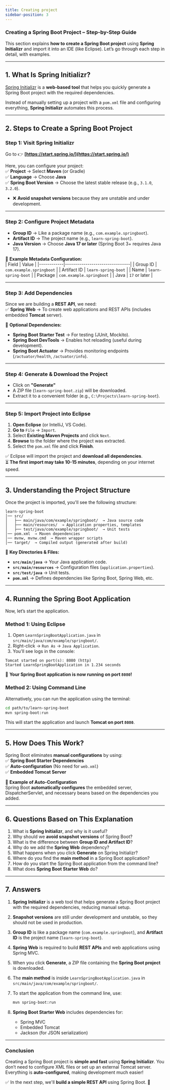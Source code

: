 ```yaml
---
title: Creating project
sidebar-position: 3
---
```


### **Creating a Spring Boot Project – Step-by-Step Guide**

This section explains **how to create a Spring Boot project** using **Spring
Initializr** and import it into an IDE (like Eclipse). Let’s go through each
step in detail, with examples.

---

## **1. What Is Spring Initializr?**

[Spring Initializr](https://start.spring.io/) is a **web-based tool** that helps
you quickly generate a Spring Boot project with the required dependencies.

Instead of manually setting up a project with a `pom.xml` file and configuring
everything, **Spring Initializr** automates this process.

---

## **2. Steps to Create a Spring Boot Project**

### **Step 1: Visit Spring Initializr**

Go to 👉 **[https://start.spring.io/](https://start.spring.io/)**

Here, you can configure your project:  
✅ **Project** → Select **Maven** (or Gradle)  
✅ **Language** → Choose **Java**  
✅ **Spring Boot Version** → Choose the latest stable release (e.g., `3.1.0`,
`3.2.0`).

- ❌ **Avoid snapshot versions** because they are unstable and under
  development.

---

### **Step 2: Configure Project Metadata**

- **Group ID** → Like a package name (e.g., `com.example.springboot`).
- **Artifact ID** → The project name (e.g., `learn-spring-boot`).
- **Java Version** → Choose **Java 17 or later** (Spring Boot 3+ requires Java
  17).

📌 **Example Metadata Configuration:**  
| Field | Value | |------------|--------------------------------| | Group ID |
`com.example.springboot` | | Artifact ID | `learn-spring-boot` | | Name |
`learn-spring-boot` | | Package | `com.example.springboot` | | Java | `17` or
later |

---

### **Step 3: Add Dependencies**

Since we are building a **REST API**, we need:  
✅ **Spring Web** → To create web applications and REST APIs (includes embedded
**Tomcat** server).

📌 **Optional Dependencies:**

- **Spring Boot Starter Test** → For testing (JUnit, Mockito).
- **Spring Boot DevTools** → Enables hot reloading (useful during development).
- **Spring Boot Actuator** → Provides monitoring endpoints (`/actuator/health`,
  `/actuator/info`).

---

### **Step 4: Generate & Download the Project**

- Click on **"Generate"**
- A ZIP file (`learn-spring-boot.zip`) will be downloaded.
- Extract it to a convenient folder (e.g., `C:\Projects\learn-spring-boot`).

---

### **Step 5: Import Project into Eclipse**

1. **Open Eclipse** (or IntelliJ, VS Code).
2. **Go to** `File` → `Import`.
3. Select **Existing Maven Projects** and click `Next`.
4. **Browse** to the folder where the project was extracted.
5. Select the `pom.xml` file and click **Finish**.

✅ Eclipse will import the project and **download all dependencies**.  
⏳ **The first import may take 10-15 minutes**, depending on your internet
speed.

---

## **3. Understanding the Project Structure**

Once the project is imported, you'll see the following structure:

```
learn-spring-boot
│── src/
│   ├── main/java/com/example/springboot/  → Java source code
│   ├── main/resources/  → Application properties, templates
│   ├── test/java/com/example/springboot/  → Unit tests
│── pom.xml  → Maven dependencies
│── mvnw, mvnw.cmd  → Maven wrapper scripts
│── target/  → Compiled output (generated after build)
```

📌 **Key Directories & Files:**

- **`src/main/java`** → Your Java application code.
- **`src/main/resources`** → Configuration files (`application.properties`).
- **`src/test/java`** → Unit tests.
- **`pom.xml`** → Defines dependencies like Spring Boot, Spring Web, etc.

---

## **4. Running the Spring Boot Application**

Now, let’s start the application.

### **Method 1: Using Eclipse**

1. Open `LearnSpringBootApplication.java` in
   `src/main/java/com/example/springboot/`.
2. Right-click → `Run As` → `Java Application`.
3. You'll see logs in the console:

```
Tomcat started on port(s): 8080 (http)
Started LearnSpringBootApplication in 1.234 seconds
```

🎉 **Your Spring Boot application is now running on port `8080`!**

### **Method 2: Using Command Line**

Alternatively, you can run the application using the terminal:

```sh
cd path/to/learn-spring-boot
mvn spring-boot:run
```

This will start the application and launch **Tomcat on port `8080`**.

---

## **5. How Does This Work?**

Spring Boot eliminates **manual configurations** by using:  
✅ **Spring Boot Starter Dependencies**  
✅ **Auto-configuration** (No need for `web.xml`)  
✅ **Embedded Tomcat Server**

📌 **Example of Auto-Configuration**  
Spring Boot **automatically configures** the embedded server, DispatcherServlet,
and necessary beans based on the dependencies you added.

---

## **6. Questions Based on This Explanation**

1. What is **Spring Initializr**, and why is it useful?
2. Why should we **avoid snapshot versions** of Spring Boot?
3. What is the difference between **Group ID and Artifact ID**?
4. Why do we add the **Spring Web** dependency?
5. What happens when you click **Generate** on Spring Initializr?
6. Where do you find the **main method** in a Spring Boot application?
7. How do you start the Spring Boot application from the command line?
8. What does **Spring Boot Starter Web** do?

---

## **7. Answers**

1. **Spring Initializr** is a web tool that helps generate a Spring Boot project
   with the required dependencies, reducing manual setup.

2. **Snapshot versions** are still under development and unstable, so they
   should not be used in production.

3. **Group ID** is like a package name (`com.example.springboot`), and
   **Artifact ID** is the project name (`learn-spring-boot`).

4. **Spring Web** is required to build **REST APIs** and web applications using
   Spring MVC.

5. When you click **Generate**, a ZIP file containing the **Spring Boot
   project** is downloaded.

6. The **main method** is inside `LearnSpringBootApplication.java` in
   `src/main/java/com/example/springboot/`.

7. To start the application from the command line, use:

   ```sh
   mvn spring-boot:run
   ```

8. **Spring Boot Starter Web** includes dependencies for:
   - Spring MVC
   - Embedded Tomcat
   - Jackson (for JSON serialization)

---

### **Conclusion**

Creating a Spring Boot project is **simple and fast** using **Spring
Initializr**. You don’t need to configure XML files or set up an external Tomcat
server. Everything is **auto-configured**, making development much easier!

✅ In the next step, we'll **build a simple REST API** using Spring Boot. 🚀
